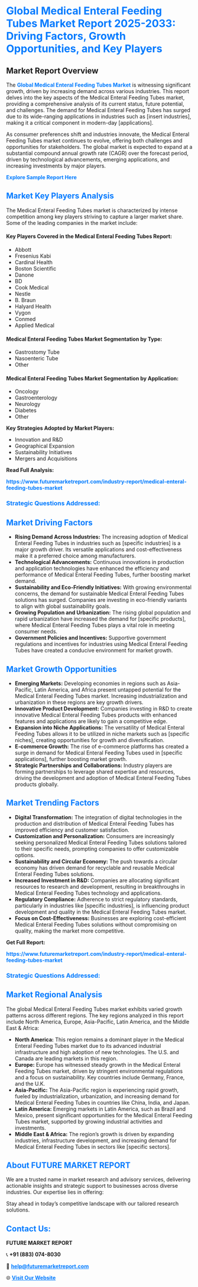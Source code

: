 <h1 style="color: #007BFF;">Global Medical Enteral Feeding Tubes Market Report 2025-2033: Driving Factors, Growth Opportunities, and Key Players</h1>

<section id="overview">
<h2>Market Report Overview</h2>
<p>The <a href="https://www.futuremarketreport.com/industry-report/medical-enteral-feeding-tubes-market" style="color: #007BFF; text-decoration: none;"><strong>Global Medical Enteral Feeding Tubes Market</strong></a> is witnessing significant growth, driven by increasing demand across various industries. This report delves into the key aspects of the Medical Enteral Feeding Tubes market, providing a comprehensive analysis of its current status, future potential, and challenges. The demand for Medical Enteral Feeding Tubes has surged due to its wide-ranging applications in industries such as [insert industries], making it a critical component in modern-day [applications].</p>
<p>As consumer preferences shift and industries innovate, the Medical Enteral Feeding Tubes market continues to evolve, offering both challenges and opportunities for stakeholders. The global market is expected to expand at a substantial compound annual growth rate (CAGR) over the forecast period, driven by technological advancements, emerging applications, and increasing investments by major players.</p>
</section>

<section id="overview">
<p><a href="https://www.futuremarketreport.com/request-sample/reportId=77709" style="color: #007BFF; text-decoration: none;"><strong>Explore Sample Report Here</strong></a></p>
</section>

<section id="key-players">
<h2 style="color: #007BFF;">Market Key Players Analysis</h2>
<p>The Medical Enteral Feeding Tubes market is characterized by intense competition among key players striving to capture a larger market share. Some of the leading companies in the market include:</p>
<h4>Key Players Covered in the Medical Enteral Feeding Tubes Report:</h4>
<ul><li>Abbott</li><li>Fresenius Kabi</li><li>Cardinal Health</li><li>Boston Scientific</li><li>Danone</li><li>BD</li><li>Cook Medical</li><li>Nestle</li><li>B. Braun</li><li>Halyard Health</li><li>Vygon</li><li>Conmed</li><li>Applied Medical</li></ul>
<h4>Medical Enteral Feeding Tubes Market Segmentation by Type:</h4>
<ul><li>Gastrostomy Tube</li><li>Nasoenteric Tube</li><li>Other</li></ul>

<h4>Medical Enteral Feeding Tubes Market Segmentation by Application:</h4>
<ul><li>Oncology</li><li>Gastroenterology</li><li>Neurology</li><li>Diabetes</li><li>Other</li></ul>
<p><strong>Key Strategies Adopted by Market Players:</strong></p>
<ul>
<li>Innovation and R&D</li>
<li>Geographical Expansion</li>
<li>Sustainability Initiatives</li>
<li>Mergers and Acquisitions</li>
</ul>
</section>

<section>
<p><strong>Read Full Analysis: </strong></p><a href="https://www.futuremarketreport.com/industry-report/medical-enteral-feeding-tubes-market" style="color: #007BFF; text-decoration: none;"><strong>https://www.futuremarketreport.com/industry-report/medical-enteral-feeding-tubes-market</strong></a>
<h3 style="color: #007BFF;">Strategic Questions Addressed:</h3>
</section>

<section id="driving-factors">
<h2 style="color: #007BFF;">Market Driving Factors</h2>
<ul>
<li><strong>Rising Demand Across Industries:</strong> The increasing adoption of Medical Enteral Feeding Tubes in industries such as [specific industries] is a major growth driver. Its versatile applications and cost-effectiveness make it a preferred choice among manufacturers.</li>
<li><strong>Technological Advancements:</strong> Continuous innovations in production and application technologies have enhanced the efficiency and performance of Medical Enteral Feeding Tubes, further boosting market demand.</li>
<li><strong>Sustainability and Eco-Friendly Initiatives:</strong> With growing environmental concerns, the demand for sustainable Medical Enteral Feeding Tubes solutions has surged. Companies are investing in eco-friendly variants to align with global sustainability goals.</li>
<li><strong>Growing Population and Urbanization:</strong> The rising global population and rapid urbanization have increased the demand for [specific products], where Medical Enteral Feeding Tubes plays a vital role in meeting consumer needs.</li>
<li><strong>Government Policies and Incentives:</strong> Supportive government regulations and incentives for industries using Medical Enteral Feeding Tubes have created a conducive environment for market growth.</li>
</ul>
</section>

<section id="growth-opportunities">
<h2 style="color: #007BFF;">Market Growth Opportunities</h2>
<ul>
<li><strong>Emerging Markets:</strong> Developing economies in regions such as Asia-Pacific, Latin America, and Africa present untapped potential for the Medical Enteral Feeding Tubes market. Increasing industrialization and urbanization in these regions are key growth drivers.</li>
<li><strong>Innovative Product Development:</strong> Companies investing in R&D to create innovative Medical Enteral Feeding Tubes products with enhanced features and applications are likely to gain a competitive edge.</li>
<li><strong>Expansion into Niche Applications:</strong> The versatility of Medical Enteral Feeding Tubes allows it to be utilized in niche markets such as [specific niches], creating opportunities for growth and diversification.</li>
<li><strong>E-commerce Growth:</strong> The rise of e-commerce platforms has created a surge in demand for Medical Enteral Feeding Tubes used in [specific applications], further boosting market growth.</li>
<li><strong>Strategic Partnerships and Collaborations:</strong> Industry players are forming partnerships to leverage shared expertise and resources, driving the development and adoption of Medical Enteral Feeding Tubes products globally.</li>
</ul>
</section>

<section id="trending-factors">
<h2 style="color: #007BFF;">Market Trending Factors</h2>
<ul>
<li><strong>Digital Transformation:</strong> The integration of digital technologies in the production and distribution of Medical Enteral Feeding Tubes has improved efficiency and customer satisfaction.</li>
<li><strong>Customization and Personalization:</strong> Consumers are increasingly seeking personalized Medical Enteral Feeding Tubes solutions tailored to their specific needs, prompting companies to offer customizable options.</li>
<li><strong>Sustainability and Circular Economy:</strong> The push towards a circular economy has driven demand for recyclable and reusable Medical Enteral Feeding Tubes solutions.</li>
<li><strong>Increased Investment in R&D:</strong> Companies are allocating significant resources to research and development, resulting in breakthroughs in Medical Enteral Feeding Tubes technology and applications.</li>
<li><strong>Regulatory Compliance:</strong> Adherence to strict regulatory standards, particularly in industries like [specific industries], is influencing product development and quality in the Medical Enteral Feeding Tubes market.</li>
<li><strong>Focus on Cost-Effectiveness:</strong> Businesses are exploring cost-efficient Medical Enteral Feeding Tubes solutions without compromising on quality, making the market more competitive.</li>
</ul>
</section>

<section>
<p><strong>Get Full Report: </strong></p><a href="https://www.futuremarketreport.com/industry-report/medical-enteral-feeding-tubes-market" style="color: #007BFF; text-decoration: none;"><strong>https://www.futuremarketreport.com/industry-report/medical-enteral-feeding-tubes-market</strong></a>
<h3 style="color: #007BFF;">Strategic Questions Addressed:</h3>
</section>


<section id="regional-analysis">
<h2 style="color: #007BFF;">Market Regional Analysis</h2>
<p>The global Medical Enteral Feeding Tubes market exhibits varied growth patterns across different regions. The key regions analyzed in this report include North America, Europe, Asia-Pacific, Latin America, and the Middle East & Africa:</p>
<ul>
<li><strong>North America:</strong> This region remains a dominant player in the Medical Enteral Feeding Tubes market due to its advanced industrial infrastructure and high adoption of new technologies. The U.S. and Canada are leading markets in this region.</li>
<li><strong>Europe:</strong> Europe has witnessed steady growth in the Medical Enteral Feeding Tubes market, driven by stringent environmental regulations and a focus on sustainability. Key countries include Germany, France, and the U.K.</li>
<li><strong>Asia-Pacific:</strong> The Asia-Pacific region is experiencing rapid growth, fueled by industrialization, urbanization, and increasing demand for Medical Enteral Feeding Tubes in countries like China, India, and Japan.</li>
<li><strong>Latin America:</strong> Emerging markets in Latin America, such as Brazil and Mexico, present significant opportunities for the Medical Enteral Feeding Tubes market, supported by growing industrial activities and investments.</li>
<li><strong>Middle East & Africa:</strong> The region’s growth is driven by expanding industries, infrastructure development, and increasing demand for Medical Enteral Feeding Tubes in sectors like [specific sectors].</li>
</ul>
</section>

<footer>
<h2 style="color: #007BFF;">About FUTURE MARKET REPORT</h2>
<p>We are a trusted name in market research and advisory services, delivering actionable insights and strategic support to businesses across diverse industries. Our expertise lies in offering:</p>

<p>Stay ahead in today’s competitive landscape with our tailored research solutions.</p>

<h2 style="color: #007BFF;">Contact Us:</h2>
<p><strong>FUTURE MARKET REPORT</strong></p>
<p>📞 <strong>+91 (883) 074-8030</strong></p>
<p>📧 <strong><a href="mailto:help@futuremarketreport.com" style="color: #007BFF;">help@futuremarketreport.com</a></strong></p>
<p>🌐 <strong><a href="https://www.futuremarketreport.com/" style="color: #007BFF;">Visit Our Website</a></strong></p>
</footer>